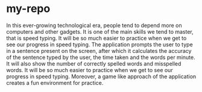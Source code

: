 # my-repo
In this ever-growing technological era, people tend to depend more on computers and other gadgets. It is one of the main skills we tend to master, that is speed typing. It will be so much easier to practice when we get to see our progress in speed typing.  The application prompts the user to type in a sentence present on the screen, after which it calculates the accuracy of the sentence typed by the user, the time taken and the words per minute. It will also show the number of correctly spelled words and misspelled words. It will be so much easier to practice when we get to see our progress in speed typing. Moreover, a game like approach of the application creates a fun environment for practice. 
